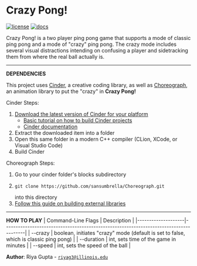 # Crazy Pong!

[![license](https://img.shields.io/badge/license-MIT-green)](LICENSE)
[![docs](https://img.shields.io/badge/docs-yes-brightgreen)](docs/README.md)

Crazy Pong! is a two player ping pong game that supports a mode of classic ping pong and a mode of "crazy" ping pong. The crazy mode includes several visual distractions intending on confusing a player and sidetracking them from where the real ball actually is.

---
**DEPENDENCIES**

This project uses [Cinder](https://libcinder.org/), a creative coding library, as well as [Choreograph](https://github.com/sansumbrella/Choreograph), an animation library to put the "crazy" in **Crazy Pong!**

Cinder Steps:
1. [Download the latest version of Cinder for your platform](https://libcinder.org/download)
    * [Basic tutorial on how to build Cinder projects](https://libcinder.org/docs/guides/tour/hello_cinder_chapter1.html)
    * [Cinder documentation](https://libcinder.org/docs/reference/index.html)
2. Extract the downloaded item into a folder
3. Open this same folder in a modern C++ compiler (CLion, XCode, or Visual Studio Code)
4. Build Cinder

Choreograph Steps:
1. Go to your cinder folder's blocks subdirectory
2. <pre><code>git clone https://github.com/sansumbrella/Choreograph.git</code></pre> into this directory
3. [Follow this guide on building external libraries](https://courses.grainger.illinois.edu/cs126/sp2020/notes/cmake/)
---
**HOW TO PLAY**
| Command-Line Flags | Description                                                                           |
|--------------------|---------------------------------------------------------------------------------------|
| --crazy            | boolean, initiates "crazy" mode (default is set to false, which is classic ping pong) |
| --duration         | int, sets time of the game in minutes                                                 |
| --speed            | int, sets the speed of the ball                                                       |




**Author**: Riya Gupta - [`riyag3@illinois.edu`](mailto:riyag3@illinois.edu)

